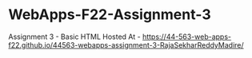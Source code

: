 # WebApps-F22-Assignment-3
Assignment 3 - Basic HTML
Hosted At - https://44-563-web-apps-f22.github.io/44563-webapps-assignment-3-RajaSekharReddyMadire/
